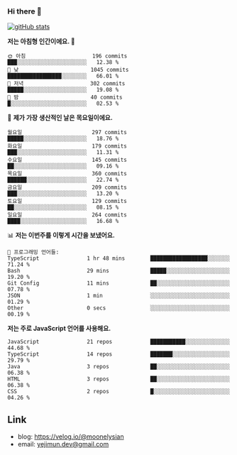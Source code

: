 ### Hi there 👋

<!--
**moonelysian/moonelysian** is a ✨ _special_ ✨ repository because its `README.md` (this file) appears on your GitHub profile.

Here are some ideas to get you started:

- 🔭 I’m currently working on ...
- 🌱 I’m currently learning ...
- 👯 I’m looking to collaborate on ...
- 🤔 I’m looking for help with ...
- 💬 Ask me about ...
- 📫 How to reach me: ...
- 😄 Pronouns: ...
- ⚡ Fun fact: ...
-->

<!-- [![wakatime stats](https://github-readme-stats.vercel.app/api/wakatime?username=moonelysian)](https://github.com/anuraghazra/github-readme-stats) -->

[![gitHub stats](https://github-readme-stats.vercel.app/api?username=moonelysian&show_icons=true)](https://github.com/anuraghazra/github-readme-stats)

<!--START_SECTION:waka-->
**저는 아침형 인간이에요. 🐤** 

```text
🌞 아침                     196 commits         ███░░░░░░░░░░░░░░░░░░░░░░   12.38 % 
🌆 낮　                     1045 commits        █████████████████░░░░░░░░   66.01 % 
🌃 저녁                     302 commits         █████░░░░░░░░░░░░░░░░░░░░   19.08 % 
🌙 밤　                     40 commits          █░░░░░░░░░░░░░░░░░░░░░░░░   02.53 % 
```
📅 **제가 가장 생산적인 날은 목요일이에요.** 

```text
월요일                      297 commits         █████░░░░░░░░░░░░░░░░░░░░   18.76 % 
화요일                      179 commits         ███░░░░░░░░░░░░░░░░░░░░░░   11.31 % 
수요일                      145 commits         ██░░░░░░░░░░░░░░░░░░░░░░░   09.16 % 
목요일                      360 commits         ██████░░░░░░░░░░░░░░░░░░░   22.74 % 
금요일                      209 commits         ███░░░░░░░░░░░░░░░░░░░░░░   13.20 % 
토요일                      129 commits         ██░░░░░░░░░░░░░░░░░░░░░░░   08.15 % 
일요일                      264 commits         ████░░░░░░░░░░░░░░░░░░░░░   16.68 % 
```


📊 **저는 이번주를 이렇게 시간을 보냈어요.** 

```text
💬 프로그래밍 언어들: 
TypeScript               1 hr 48 mins        ██████████████████░░░░░░░   71.24 % 
Bash                     29 mins             █████░░░░░░░░░░░░░░░░░░░░   19.20 % 
Git Config               11 mins             ██░░░░░░░░░░░░░░░░░░░░░░░   07.78 % 
JSON                     1 min               ░░░░░░░░░░░░░░░░░░░░░░░░░   01.29 % 
Other                    0 secs              ░░░░░░░░░░░░░░░░░░░░░░░░░   00.19 % 
```

**저는 주로 JavaScript 언어를 사용해요.** 

```text
JavaScript               21 repos            ███████████░░░░░░░░░░░░░░   44.68 % 
TypeScript               14 repos            ███████░░░░░░░░░░░░░░░░░░   29.79 % 
Java                     3 repos             ██░░░░░░░░░░░░░░░░░░░░░░░   06.38 % 
HTML                     3 repos             ██░░░░░░░░░░░░░░░░░░░░░░░   06.38 % 
CSS                      2 repos             █░░░░░░░░░░░░░░░░░░░░░░░░   04.26 % 
```




<!--END_SECTION:waka-->


## Link
- blog: https://velog.io/@moonelysian
- email: yejimun.dev@gmail.com
